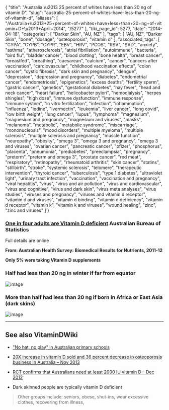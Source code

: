 {
    "title": "Australia \u2013 25 percent of whites have less than 20 ng of vitamin D",
    "slug": "australia-25-percent-of-whites-have-less-than-20-ng-of-vitamin-d",
    "aliases": [
        "/Australia+\u2013+25+percent+of+whites+have+less+than+20+ng+of+vitamin+D+\u2013+April+2014",
        "/5277"
    ],
    "tiki_page_id": 5277,
    "date": "2014-04-18",
    "categories": [
        "Darker Skin",
        "AU, NZ"
    ],
    "tags": [
        "AU, NZ",
        "Darker Skin",
        "bone",
        "dosage",
        "osteoporosis",
        "vitamin d"
    ],
    "associated_tags": [
        "CYPA",
        "CYPB",
        "CYPR",
        "EBV",
        "HRV",
        "PCOS",
        "RSV",
        "SAD",
        "anxiety",
        "asthma",
        "atherosclerosis",
        "atrial fibrillation",
        "autoimmune",
        "bacteria",
        "bird flu",
        "bladder cancer",
        "blood clotting",
        "bone health",
        "breast cancer",
        "breastfed",
        "breathing",
        "caesarean",
        "calcium",
        "cancer",
        "cancers after vaccination",
        "cardiovascular",
        "childhood vaccination effects",
        "colon cancer",
        "cystic fibrosis",
        "dark skin and pregnancy",
        "dengue",
        "depression",
        "depression and pregnancy",
        "diabetes",
        "endometrial cancer",
        "endometriosis",
        "epigenetics",
        "excess deaths",
        "fertility sperm",
        "gastric cancer",
        "genetics",
        "gestational diabetes",
        "hay fever",
        "head and neck cancer",
        "heart failure",
        "helicobacter pylori",
        "hemodialysis",
        "herpes shingles",
        "high dose",
        "immune dysfunction",
        "immune response",
        "immune system",
        "in vitro fertilization",
        "infection",
        "inflammation",
        "influenza",
        "iodine",
        "ivermectin",
        "leukemia",
        "liver cancer",
        "long covid",
        "low birth weight",
        "lung cancer",
        "lupus",
        "lymphoma",
        "magnesium",
        "magnesium and pregnancy",
        "magnesium and viruses",
        "masks",
        "melanoma",
        "metabolic",
        "metabolic syndrome",
        "miscarriage",
        "mononucleosis",
        "mood disorders",
        "multiple myeloma",
        "multiple sclerosis",
        "multiple sclerosis and pregnancy",
        "muscle function",
        "neuropathy",
        "obesity",
        "omega 3",
        "omega 3 and pregnancy",
        "omega 3 and viruses",
        "ovarian cancer",
        "pancreatic cancer",
        "pfizer",
        "phosphorus",
        "placenta",
        "pneumonia",
        "prediabetes",
        "preeclampsia",
        "pregnancy",
        "preterm",
        "preterm and omega 3",
        "prostate cancer",
        "red meat",
        "respiratory",
        "retinopathy",
        "rheumatoid arthritis",
        "skin cancer",
        "statins",
        "stillbirth",
        "stroke",
        "systemic sclerosis",
        "telomere",
        "therapeutic intervention",
        "thyroid cancer",
        "tuberculosis",
        "type 1 diabetes",
        "ultraviolet light",
        "urinary tract infection",
        "vaccination",
        "vaccination and pregnancy",
        "viral hepatitis",
        "virus",
        "virus and air pollution",
        "virus and cardiovascular",
        "virus and cognitive",
        "virus and dark skin",
        "virus meta analyses",
        "virus studies",
        "viruses and pregnancy",
        "viruses and vitamin d receptor",
        "vitamin d and viruses",
        "vitamin d binding",
        "vitamin d deficiency",
        "vitamin d receptor",
        "vitamin k",
        "vitamin k and viruses",
        "wound healing",
        "zinc",
        "zinc and viruses"
    ]
}


### [One in four adults are Vitamin D deficient](http://www.abs.gov.au/ausstats/abs@.nsf/latestProducts/4364.0.55.006Media%20Release22011-12) Australian Bureau of Statistics

Full details are online

 **From: Australian Health Survey: Biomedical Results for Nutrients, 2011-12** 

 **Only 5% were taking Vitamin D supplements** 

### Half had less than 20 ng in winter if far from equator

<img src="https://d378j1rmrlek7x.cloudfront.net/attachments/jpeg/australia-winter.jpg" alt="image">

### More than half had less than 20 ng if born in Africa or East Asia (dark skins)

<img src="https://d378j1rmrlek7x.cloudfront.net/attachments/jpeg/australi---region-of-birth.jpg" alt="image">

---

## See also VitaminDWiki

* ["No hat, no play" in Australian primary schools](/posts/no-hat-no-play-in-australian-primary-schools)

* [20X increase in vitamin D sold and 36 percent decrease in osteoporosis business in Australia – Nov 2013](/posts/20x-increase-in-vitamin-d-sold-and-36-percent-decrease-in-osteoporosis-business-in-australia)

* [RCT confirms that Australians need at least 2000 IU vitamin D – Dec 2012](/posts/rct-confirms-that-australians-need-at-least-2000-iu-vitamin-d)

* Dark skinned people are typically vitamin D deficient

> Other groups include: seniors, obese, shut-ins, wear excessive clothes, recovering from illness,